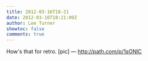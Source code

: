 ```yaml
---
title: 2012-03-16T18-21
date: 2012-03-16T18:21:09Z
author: Lee Turner
showtoc: false
comments: true
---
```


How's that for retro. [pic] — http://path.com/p/1sONlC

